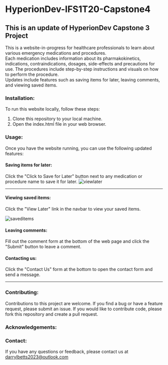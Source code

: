# HyperionDev-IFS1T20-Capstone4
## This is an update of HyperionDev Capstone 3 Project  
This is a website-in-progress for healthcare professionals to learn about various emergency medications and procedures.  
Each medication includes information about its pharmakokinetics, indications, contraindications, dosages, side-effects and precautions for use. The procedures include step-by-step instructions and visuals on how to perform the procedure.  
Updates include features such as saving items for later, leaving comments, and viewing saved items.

### Installation:  
To run this website locally, follow these steps:

1. Clone this repository to your local machine. 
2. Open the index.html file in your web browser.

### Usage:  
Once you have the website running, you can use the following updated features:

#### Saving items for later: 
Click the "Click to Save for Later" button next to any medication or procedure name to save it for later.
![viewlater](https://user-images.githubusercontent.com/91093650/233989436-45b05132-9f64-4330-a67f-194deef96f46.png)
***
#### Viewing saved items: 
Click the "View Later" link in the navbar to view your saved items.

![saveditems](https://user-images.githubusercontent.com/91093650/233989407-dcc0ba9c-5a68-4d92-aaa4-b4ca29745ba8.png)
#### Leaving comments: 
Fill out the comment form at the bottom of the web page and click the "Submit" button to leave a comment.
#### Contacting us: 
Click the "Contact Us" form at the bottom to open the contact form and send a message.
***
### Contributing:
Contributions to this project are welcome. If you find a bug or have a feature request, please submit an issue. If you would like to contribute code, please fork this repository and create a pull request.

### Acknowledgements:


### Contact:
If you have any questions or feedback, please contact us at darrylbetts2023@outlook.com







